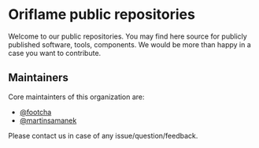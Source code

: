 # Oriflame public repositories

Welcome to our public repositories. You may find here source for publicly published software, tools, components. We would be more than happy in a case you want to contribute.

## Maintainers

Core maintainters of this organization are:

- [@footcha](https://github.com/footcha)
- [@martinsamanek](https://github.com/martinsamanek)

Please contact us in case of any issue/question/feedback.
